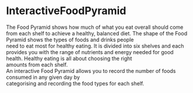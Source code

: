 # InteractiveFoodPyramid

The	Food	Pyramid	shows	how	much	of	what	you	eat	overall	should	come	from	each	shelf	to	achieve	
a	healthy,	balanced	diet.	The	shape	of	the	Food	Pyramid	shows	the	types	of	foods	and	drinks	people	
need	 to	 eat	most	 for	 healthy	 eating.	 It	 is	 divided	 into	 six	 shelves	 and	 each	 provides	 you	 with	 the	 range	of	nutrients	and	energy	needed	for	good	health.	Healthy	eating	is	all	about	choosing	the	right	
amounts	from	each	shelf.	
An	interactive	Food	Pyramid	allows	you	to	record	the	number	of	foods	consumed	in	any	given	day	by	
categorising	and	recording	the	food	types	for	each	shelf.	
